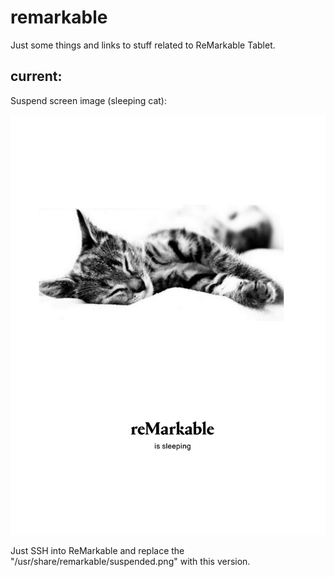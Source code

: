 # remarkable

Just some things and links to stuff related to ReMarkable Tablet.

## current:

Suspend screen image (sleeping cat):

![](https://github.com/kesslerr/remarkable/blob/main/suspended.png)


Just SSH into ReMarkable and replace the "/usr/share/remarkable/suspended.png" with this version.
